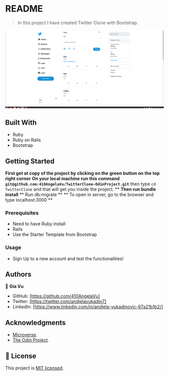 # README
> In this project I have created Twitter Clone with Bootstrap. 

![screenshot](./app_screenshot.png)

## Built With

- Ruby
- Ruby on Rails
- Bootstrap

## Getting Started

**First get at copy of the project by clicking on the green button on the top right corner**
**On your local machine run this command `git@github.com:410AngelaVu/TwitterClone-OdinProject.git`**
then type `cd TwitterClone` and that will get you inside the project. **
**Then run bundle install**
** Run db:migrate **
** To open in server, go to the browser and type localhost:3000 **

### Prerequisites

- Need to have Ruby install
- Rails
- Use the Starter Template from Bootstrap

### Usage

- Sign Up to a new account and test the functionalities!

## Authors

👤 **Gia Vu**

- GitHub: [https://github.com/410AngelaVu]
- Twitter: [https://twitter.com/andjelavukadin7]
- LinkedIn: [https://www.linkedin.com/in/andjela-vukadinovic-67a21b1b2/]

## Acknowledgments

- [Microverse](https://www.microverse.org/).
- [The Odin Project](https://www.theodinproject.com/).

## 📝 License

This project is [MIT licensed](https://github.com/chubaquelo/re-former/blob/form/LICENSE).